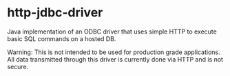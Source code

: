 # http-jdbc-driver
Java implementation of an ODBC driver that uses simple HTTP to execute basic SQL commands on a hosted DB.

Warning: This is not intended to be used for production grade applications.
All data transmitted through this driver is currently done via HTTP and is not secure.
